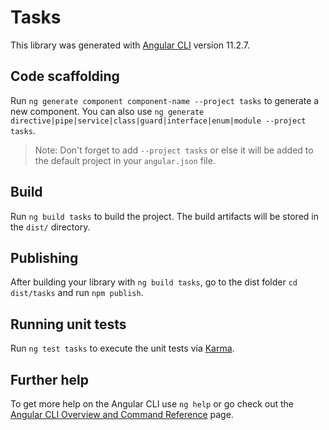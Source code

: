# Tasks

This library was generated with [Angular CLI](https://github.com/angular/angular-cli) version 11.2.7.

## Code scaffolding

Run `ng generate component component-name --project tasks` to generate a new component. You can also use `ng generate directive|pipe|service|class|guard|interface|enum|module --project tasks`.
> Note: Don't forget to add `--project tasks` or else it will be added to the default project in your `angular.json` file. 

## Build

Run `ng build tasks` to build the project. The build artifacts will be stored in the `dist/` directory.

## Publishing

After building your library with `ng build tasks`, go to the dist folder `cd dist/tasks` and run `npm publish`.

## Running unit tests

Run `ng test tasks` to execute the unit tests via [Karma](https://karma-runner.github.io).

## Further help

To get more help on the Angular CLI use `ng help` or go check out the [Angular CLI Overview and Command Reference](https://angular.io/cli) page.
